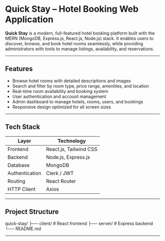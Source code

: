 # Quick Stay – Hotel Booking Web Application

**Quick Stay** is a modern, full-featured hotel booking platform built with the MERN (MongoDB, Express.js, React.js, Node.js) stack. It enables users to discover, browse, and book hotel rooms seamlessly, while providing administrators with tools to manage listings, availability, and reservations.

---

## Features

- Browse hotel rooms with detailed descriptions and images  
- Search and filter by room type, price range, amenities, and location  
- Real-time room availability and booking system  
- User authentication and account management  
- Admin dashboard to manage hotels, rooms, users, and bookings  
- Responsive design optimized for all screen sizes  

---

## Tech Stack

| Layer         | Technology             |
|---------------|------------------------|
| Frontend      | React.js, Tailwind CSS |
| Backend       | Node.js, Express.js    |
| Database      | MongoDB                |
| Authentication| Clerk / JWT            |
| Routing       | React Router           |
| HTTP Client   | Axios                  |

---

## Project Structure

quick-stay/
├── client/ # React frontend
├── server/ # Express backend
└── README.md


---
